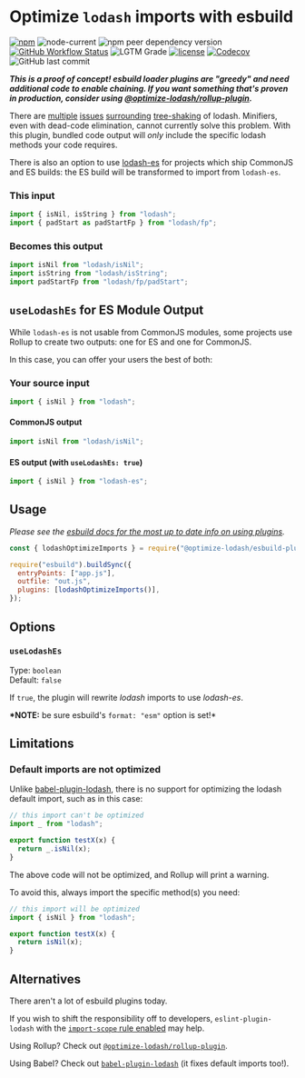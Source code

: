 # Optimize `lodash` imports with esbuild

[![npm](https://img.shields.io/npm/v/@optimize-lodash/esbuild-plugin)](https://www.npmjs.com/package/@optimize-lodash/esbuild-plugin)
![node-current](https://img.shields.io/node/v/@optimize-lodash/esbuild-plugin)
![npm peer dependency version](https://img.shields.io/npm/dependency-version/@optimize-lodash/esbuild-plugin/peer/esbuild)
[![GitHub Workflow Status](https://img.shields.io/github/workflow/status/kyle-johnson/rollup-plugin-optimize-lodash-imports/CI)](https://github.com/kyle-johnson/rollup-plugin-optimize-lodash-imports/actions)
![LGTM Grade](https://img.shields.io/lgtm/grade/javascript/github/kyle-johnson/rollup-plugin-optimize-lodash-imports)
[![license](https://img.shields.io/npm/l/@optimize-lodash/esbuild-plugin)](https://github.com/kyle-johnson/rollup-plugin-optimize-lodash-imports/blob/main/packages/esbuild-plugin/LICENSE)
[![Codecov](https://img.shields.io/codecov/c/github/kyle-johnson/rollup-plugin-optimize-lodash-imports?flag=esbuild-plugin&label=coverage)](https://app.codecov.io/gh/kyle-johnson/rollup-plugin-optimize-lodash-imports/)
![GitHub last commit](https://img.shields.io/github/last-commit/kyle-johnson/rollup-plugin-optimize-lodash-imports)

_**This is a proof of concept! esbuild loader plugins are "greedy" and need additional code to enable chaining. If you want something that's proven in production, consider using [@optimize-lodash/rollup-plugin](https://www.npmjs.com/package/@optimize-lodash/rollup-plugin).**_

There are [multiple](https://github.com/webpack/webpack/issues/6925) [issues](https://github.com/lodash/lodash/issues/3839) [surrounding](https://github.com/rollup/rollup/issues/1403) [tree-shaking](https://github.com/rollup/rollup/issues/691) of lodash. Minifiers, even with dead-code elimination, cannot currently solve this problem. With this plugin, bundled code output will _only_ include the specific lodash methods your code requires.

There is also an option to use [lodash-es](https://www.npmjs.com/package/lodash-es) for projects which ship CommonJS and ES builds: the ES build will be transformed to import from `lodash-es`.

### This input

```javascript
import { isNil, isString } from "lodash";
import { padStart as padStartFp } from "lodash/fp";
```

### Becomes this output

```javascript
import isNil from "lodash/isNil";
import isString from "lodash/isString";
import padStartFp from "lodash/fp/padStart";
```

## `useLodashEs` for ES Module Output

While `lodash-es` is not usable from CommonJS modules, some projects use Rollup to create two outputs: one for ES and one for CommonJS.

In this case, you can offer your users the best of both:

### Your source input

```javascript
import { isNil } from "lodash";
```

#### CommonJS output

```javascript
import isNil from "lodash/isNil";
```

#### ES output (with `useLodashEs: true`)

```javascript
import { isNil } from "lodash-es";
```

## Usage

_Please see the [esbuild docs for the most up to date info on using plugins](https://esbuild.github.io/plugins/#using-plugins)._

```javascript
const { lodashOptimizeImports } = require("@optimize-lodash/esbuild-plugin");

require("esbuild").buildSync({
  entryPoints: ["app.js"],
  outfile: "out.js",
  plugins: [lodashOptimizeImports()],
});
```

## Options

### `useLodashEs`

Type: `boolean`<br>
Default: `false`

If `true`, the plugin will rewrite _lodash_ imports to use _lodash-es_.

**\*NOTE:** be sure esbuild's `format: "esm"` option is set!\*

## Limitations

### Default imports are not optimized

Unlike [babel-plugin-lodash](https://github.com/lodash/babel-plugin-lodash), there is no support for optimizing the lodash default import, such as in this case:

```javascript
// this import can't be optimized
import _ from "lodash";

export function testX(x) {
  return _.isNil(x);
}
```

The above code will not be optimized, and Rollup will print a warning.

To avoid this, always import the specific method(s) you need:

```javascript
// this import will be optimized
import { isNil } from "lodash";

export function testX(x) {
  return isNil(x);
}
```

## Alternatives

There aren't a lot of esbuild plugins today.

If you wish to shift the responsibility off to developers, `eslint-plugin-lodash` with the [`import-scope` rule enabled](https://github.com/wix/eslint-plugin-lodash/blob/HEAD/docs/rules/import-scope.md) may help.

Using Rollup? Check out [`@optimize-lodash/rollup-plugin`](https://www.npmjs.com/package/@optimize-lodash/rollup-plugin).

Using Babel? Check out [`babel-plugin-lodash`](https://github.com/lodash/babel-plugin-lodash) (it fixes default imports too!).
